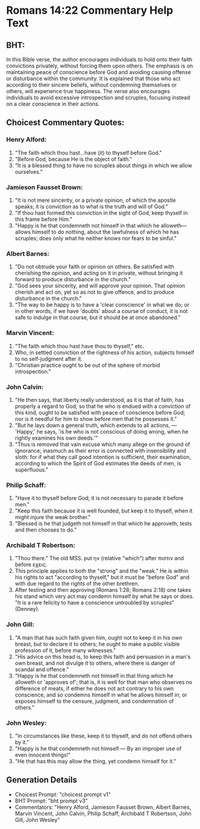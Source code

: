 # Romans 14:22 Commentary Help Text

## BHT:
In this Bible verse, the author encourages individuals to hold onto their faith convictions privately, without forcing them upon others. The emphasis is on maintaining peace of conscience before God and avoiding causing offense or disturbance within the community. It is explained that those who act according to their sincere beliefs, without condemning themselves or others, will experience true happiness. The verse also encourages individuals to avoid excessive introspection and scruples, focusing instead on a clear conscience in their actions.

## Choicest Commentary Quotes:
### Henry Alford:
1. "The faith which thou hast...have (it) to thyself before God." 
2. "Before God, because He is the object of faith."
3. "It is a blessed thing to have no scruples about things in which we allow ourselves."

### Jamieson Fausset Brown:
1. "It is not mere sincerity, or a private opinion, of which the apostle speaks; it is conviction as to what is the truth and will of God."
2. "If thou hast formed this conviction in the sight of God, keep thyself in this frame before Him."
3. "Happy is he that condemneth not himself in that which he alloweth—allows himself to do nothing, about the lawfulness of which he has scruples; does only what he neither knows nor fears to be sinful."

### Albert Barnes:
1. "Do not obtrude your faith or opinion on others. Be satisfied with cherishing the opinion, and acting on it in private, without bringing it forward to produce disturbance in the church."
2. "God sees your sincerity, and will approve your opinion. That opinion cherish and act on, yet so as not to give offence, and to produce disturbance in the church."
3. "The way to be happy is to have a 'clear conscience' in what we do; or in other words, if we have 'doubts' about a course of conduct, it is not safe to indulge in that course, but it should be at once abandoned."

### Marvin Vincent:
1. "The faith which thou hast have thou to thyself," etc.
2. Who, in settled conviction of the rightness of his action, subjects himself to no self-judgment after it.
3. "Christian practice ought to be out of the sphere of morbid introspection."

### John Calvin:
1. "He then says, that liberty really understood, as it is that of faith, has properly a regard to God; so that he who is endued with a conviction of this kind, ought to be satisfied with peace of conscience before God; nor is it needful for him to show before men that he possesses it."
2. "But he lays down a general truth, which extends to all actions, — 'Happy,' he says, 'is he who is not conscious of doing wrong, when he rightly examines his own deeds.'"
3. "Thus is removed that vain excuse which many allege on the ground of ignorance; inasmuch as their error is connected with insensibility and sloth: for if what they call good intention is sufficient, their examination, according to which the Spirit of God estimates the deeds of men, is superfluous."

### Philip Schaff:
1. "Have it to thyself before God; it is not necessary to parade it before men." 
2. "Keep this faith because it is well founded, but keep it to thyself, when it might injure the weak brother."
3. "Blessed is he that judgeth not himself in that which he approveth; tests and then chooses to do."

### Archibald T Robertson:
1. "Thou there." The old MSS. put ην (relative "which") after πιστιν and before εχεις.
2. This principle applies to both the "strong" and the "weak." He is within his rights to act "according to thyself," but it must be "before God" and with due regard to the rights of the other brethren.
3. After testing and then approving (Romans 1:28; Romans 2:18) one takes his stand which very act may condemn himself by what he says or does. "It is a rare felicity to have a conscience untroubled by scruples" (Denney).

### John Gill:
1. "A man that has such faith given him, ought not to keep it in his own breast, but to declare it to others; he ought to make a public visible profession of it, before many witnesses."
2. "His advice on this head is, to keep this faith and persuasion in a man's own breast, and not divulge it to others, where there is danger of scandal and offence."
3. "Happy is he that condemneth not himself in that thing which he alloweth or 'approves of'; that is, it is well for that man who observes no difference of meats, if either he does not act contrary to his own conscience, and so condemns himself in what he allows himself in; or exposes himself to the censure, judgment, and condemnation of others."

### John Wesley:
1. "In circumstances like these, keep it to thyself, and do not offend others by it."
2. "Happy is he that condemneth not himself — By an improper use of even innocent things!"
3. "He that has this may allow the thing, yet condemn himself for it."


## Generation Details
- Choicest Prompt: "choicest prompt v1"
- BHT Prompt: "bht prompt v3"
- Commentators: "Henry Alford, Jamieson Fausset Brown, Albert Barnes, Marvin Vincent, John Calvin, Philip Schaff, Archibald T Robertson, John Gill, John Wesley"

